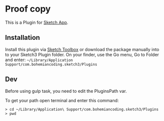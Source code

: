 # Proof copy
This is a Plugin for [Sketch App](http://www.sketchapp.com).

## Installation
Install this plugin via [Sketch Toolbox](http://sketchtoolbox.com) or download the package manually into to your Sketch3 Plugin folder.
On your finder, use the Go menu, Go to Folder and enter: ```~/Library/Application Support/com.bohemiancoding.sketch3/Plugins```

## Dev
Before using gulp task, you need to edit the PluginsPath var.

To get your path open terminal and enter this command:

```shell
> cd ~/Library/Application\ Support/com.bohemiancoding.sketch3/Plugins
> pwd 
```

